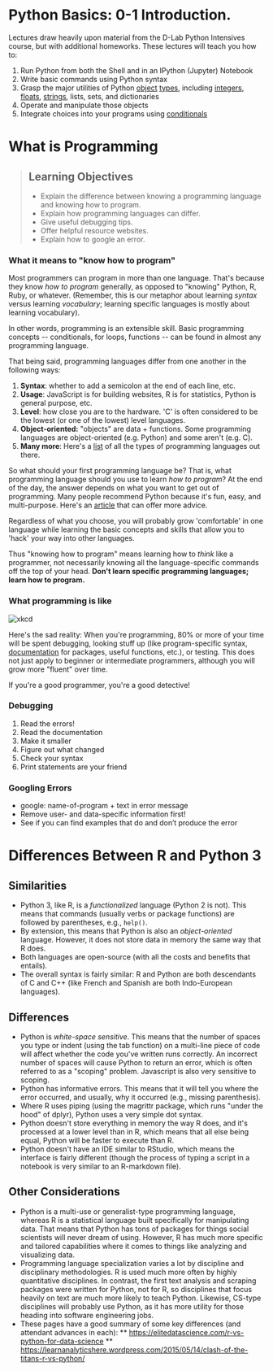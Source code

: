 # Python Basics: 0-1 Introduction.

Lectures draw heavily upon material from the D-Lab Python Intensives course, but with additional homeworks. These lectures will teach you how to:

1. Run Python from both the Shell and in an IPython (Jupyter) Notebook
2. Write basic commands using Python syntax
3. Grasp the major utilities of Python [object](https://github.com/dlab-berkeley/python-intensive/blob/master/Glossary.md#object) [types](https://github.com/dlab-berkeley/python-intensive/blob/master/Glossary.md#type), including [integers](https://github.com/dlab-berkeley/python-intensive/blob/master/Glossary.md#integer), [floats](https://github.com/dlab-berkeley/python-intensive/blob/master/Glossary.md#floating-point-number), [strings](https://github.com/dlab-berkeley/python-intensive/blob/master/Glossary.md#string), lists, sets, and dictionaries
4. Operate and manipulate those objects
5. Integrate choices into your programs using [conditionals](https://github.com/dlab-berkeley/python-intensive/blob/master/Glossary.md#conditional-statement)


# What is Programming

> ## Learning Objectives
>
> *   Explain the difference between knowing a programming language and knowing how to program.
> *   Explain how programming languages can differ.
> *   Give useful debugging tips.
> *   Offer helpful resource websites.
> *   Explain how to google an error.

### What it means to "know how to program"

Most programmers can program in more than one language. That's because they know *how to program* generally, as opposed to "knowing" Python, R, Ruby, or whatever. (Remember, this is our metaphor about learning *syntax* versus learning *vocabulary*; learning specific languages is mostly about learning vocabulary).  

In other words, programming is an extensible skill. Basic programming concepts -- conditionals, for loops, functions -- can be found in almost any programming language.

That being said, programming languages differ from one another in the following ways:

1. **Syntax**: whether to add a semicolon at the end of each line, etc.
2. **Usage**: JavaScript is for building websites, R is for statistics, Python is general purpose, etc.
3. **Level**: how close you are to the hardware. 'C' is often considered to be the lowest (or one of the lowest) level languages.
4. **Object-oriented:** "objects" are data + functions. Some programming languages are object-oriented (e.g. Python) and some aren't (e.g. C).
5. **Many more**: Here's a [list](https://en.wikipedia.org/wiki/List_of_programming_languages_by_type) of all the types of programming languages out there.

So what should your first programming language be? That is, what programming language should you use to learn *how to program*? At the end of the day, the answer depends on what you want to get out of programming. Many people recommend Python because it's fun, easy, and multi-purpose. Here's an [article](http://lifehacker.com/which-programming-language-should-i-learn-first-1477153665) that can offer more advice.

Regardless of what you choose, you will probably grow 'comfortable' in one language while learning the basic concepts and skills that allow you to 'hack' your way into other languages.  

Thus "knowing how to program" means learning how to *think* like a programmer, not necessarily knowing all the language-specific commands off the top of your head. **Don't learn specific programming languages; learn how to program.**

### What programming is like

![xkcd](http://sslimgs.xkcd.com/comics/wisdom_of_the_ancients.png)

Here's the sad reality: When you're programming, 80% or more of your time will be spent debugging, looking stuff up (like program-specific syntax, [documentation](https://github.com/dlab-berkeley/python-intensive/blob/master/Glossary.md#documentation) for packages, useful functions, etc.), or testing. This does not just apply to beginner or intermediate programmers, although you will grow more "fluent" over time.

If you're a good programmer, you're a good detective!

### Debugging

1. Read the errors!
2. Read the documentation
2. Make it smaller
3. Figure out what changed
4. Check your syntax
5. Print statements are your friend

### Googling Errors

* google: name-of-program + text in error message
* Remove user- and data-specific information first!
* See if you can find examples that do and don’t produce the error

# Differences Between R and Python 3

## Similarities
* Python 3, like R, is a *functionalized* language (Python 2 is not). This means that commands (usually verbs or package functions) are followed by parentheses, e.g., `help()`. 
* By extension, this means that Python is also an *object-oriented* language. However, it does not store data in memory the same way that R does. 
* Both languages are open-source (with all the costs and benefits that entails). 
* The overall syntax is fairly similar: R and Python are both descendants of C and C++ (like French and Spanish are both Indo-European languages). 

## Differences
* Python is *white-space sensitive*. This means that the number of spaces you type or indent (using the tab function) on a multi-line piece of code will affect whether the code you've written runs correctly. An incorrect number of spaces will cause Python to return an error, which is often referred to as a "scoping" problem. Javascript is also very sensitive to scoping. 
* Python has informative errors. This means that it will tell you where the error occurred, and usually, why it occurred (e.g., missing parenthesis). 
* Where R uses piping (using the magrittr package, which runs "under the hood" of dplyr), Python uses a very simple dot syntax. 
* Python doesn't store everything in memory the way R does, and it's processed at a lower level than in R, which means that all else being equal, Python will be faster to execute than R. 
* Python doesn't have an IDE similar to RStudio, which means the interface is fairly different (though the process of typing a script in a notebook is very similar to an R-markdown file). 

## Other Considerations
* Python is a multi-use or generalist-type programming language, whereas R is a statistical language built specifically for manipulating data. That means that Python has tons of packages for things social scientists will never dream of using. However, R has much more specific and tailored capabilities where it comes to things like analyzing and visualizing data. 
* Programming language specialization varies a lot by discipline and disciplinary methodologies. R is used much more often by highly quantitative disciplines. In contrast, the first text analysis and scraping packages were written for Python, not for R, so disciplines that focus heavily on text are much more likely to teach Python. Likewise, CS-type disciplines will probably use Python, as it has more utility for those heading into software engineering jobs. 
* These pages have a good summary of some key differences (and attendant advances in each): 
** https://elitedatascience.com/r-vs-python-for-data-science
** https://learnanalyticshere.wordpress.com/2015/05/14/clash-of-the-titans-r-vs-python/
